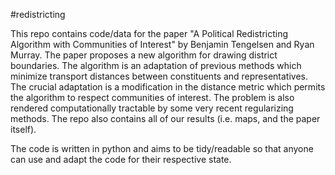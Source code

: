 #redistricting

This repo contains code/data for the paper "A Political Redistricting Algorithm with Communities of Interest" by Benjamin Tengelsen and Ryan Murray. The paper proposes a new algorithm for drawing district boundaries. The algorithm is an adaptation of previous methods which minimize transport distances between constituents and representatives. The crucial adaptation is a modification in the distance metric which permits the algorithm to respect communities of interest. The problem is also rendered computationally tractable by some very recent regularizing methods. The repo also contains all of our results (i.e. maps, and the paper itself). 

The code is written in python and aims to be tidy/readable so that anyone can use and adapt the code for their respective state. 


